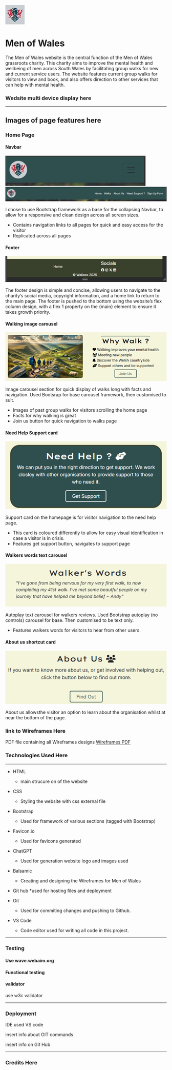![Men of Wales logo](/assets/images/MenofWalesLogo_small.webp) 
# Men of Wales

The Men of Wales website is the central function of the Men of Wales grassroots charity. This charity aims to improve the mental health and wellbeing of men across South Wales by facilitating group walks for new and current service users. The website features current group walks for visitors to view and book, and also offers direction to other services that can help with mental health.

### Wedsite multi device display here
---

## Images of page features here

### Home Page

#### Navbar 
![navbar-colapsed](/assets/images/website-features/nav-bar-feature-collapsed.png)
![navbar-expanded](/assets/images/website-features/nav-bar-feature.png)

I chose to use Bootstrap framework as a base for the collapsing Navbar, to allow for a responsive and clean design across all screen sizes.
* Contains navigation links to all pages for quick and easy access for the visitor
* Replicated across all pages

#### Footer

![footer](/assets/images/website-features/footer.png)

The footer design is simple and concise, allowing users to navigate to the charity’s social media, copyright information, and a home link to return to the main page. The footer is pushed to the bottom using the website’s flex column design, with a flex 1 property on the {main} element to ensure it takes growth priority.

#### Walking image carousel 

![walking-carousel](./assets/images/website-features/walk-picture-carousel.png)

Image carousel section for quick display of walks long with facts and navigation. Used Bootsrap for base carousel framework, then customised to suit.

* Images of past group walks for visitors scrolling the home page
* Facts for why walking is great
* Join us button for quick navigation to walks page

#### Need Help Support card

![support section](./assets/images/website-features/supportcard.png)

Support card on the homepage is for visitor navigation to the need help page.

* This card is coloured differently to allow for easy visual identification in case a visitor is in crisis.
* Features get support button, navigates to support page

#### Walkers words text carousel

![walk review carousel](./assets/images/website-features/walk-review-carousel.png)

Autoplay text carousel for walkers reviews. Used Bootstrap autoplay (no controls) carousel for base. Then customised to be text only.

* Features walkers words for visitors to hear from other users.

#### About us shortcut card

![About us section](./assets/images/website-features/aboutUsSection.png)

About us allowsthe visitor an option to learn about the organisation whilst at near the bottom of the page.

### link to Wireframes Here

PDF file containing all Wireframes designs
[Wireframes PDF](/Milestone_P1/MenOfWales_Wireframes.pdf)

### Technologies Used Here
----

* HTML
  * main strucure on of the website

* CSS
  * Styling the website with css external file

* Bootstrap
  * Used for framework of various sections (tagged with Bootstrap)

* Favicon.io
  * Used for favicons generated 

* ChatGPT
  * Used for generation website logo and images used

* Balsamic
  * Creating and designing the Wireframes for Men of Wales 

* Git hub
  *used for hosting files and deployment

* Git
  * Used for commiting changes and pushing to Github.

* VS Code
  * Code editor used for writing all code in this project. 

---

### Testing

#### Use wave.webaim.org

#### Functional testing

#### validator 
use w3c validator

---

### Deployment

IDE used VS code

insert info about GIT commands

insert info on Git Hub

---

### Credits Here


